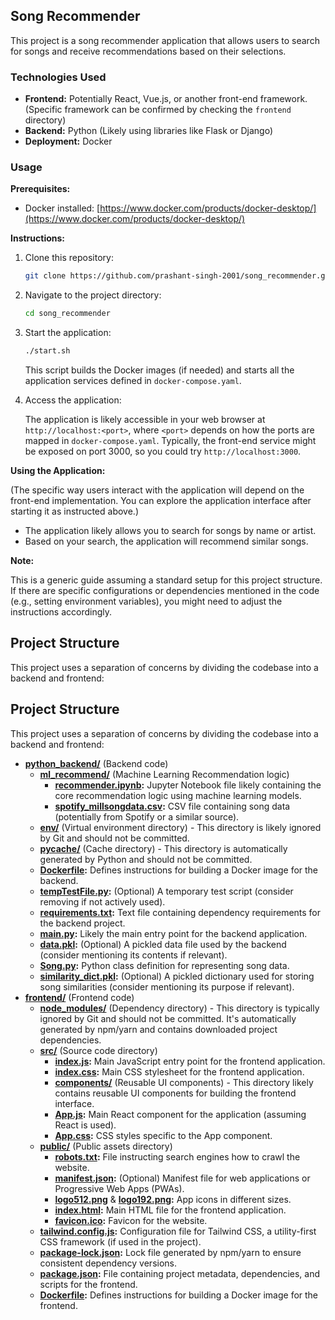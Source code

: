 ## Song Recommender

This project is a song recommender application that allows users to search for songs and receive recommendations based on their selections.

### Technologies Used

- **Frontend:** Potentially React, Vue.js, or another front-end framework. (Specific framework can be confirmed by checking the `frontend` directory)
- **Backend:** Python (Likely using libraries like Flask or Django)
- **Deployment:** Docker

### Usage

**Prerequisites:**

- Docker installed: [https://www.docker.com/products/docker-desktop/](https://www.docker.com/products/docker-desktop/)

**Instructions:**

1. Clone this repository:

   ```bash
   git clone https://github.com/prashant-singh-2001/song_recommender.git
   ```

2. Navigate to the project directory:

   ```bash
   cd song_recommender
   ```

3. Start the application:

   ```bash
   ./start.sh
   ```

   This script builds the Docker images (if needed) and starts all the application services defined in `docker-compose.yaml`.

4. Access the application:

   The application is likely accessible in your web browser at `http://localhost:<port>`, where `<port>` depends on how the ports are mapped in `docker-compose.yaml`. Typically, the front-end service might be exposed on port 3000, so you could try `http://localhost:3000`.

**Using the Application:**

(The specific way users interact with the application will depend on the front-end implementation. You can explore the application interface after starting it as instructed above.)

- The application likely allows you to search for songs by name or artist.
- Based on your search, the application will recommend similar songs.

**Note:**

This is a generic guide assuming a standard setup for this project structure. If there are specific configurations or dependencies mentioned in the code (e.g., setting environment variables), you might need to adjust the instructions accordingly.

## Project Structure

This project uses a separation of concerns by dividing the codebase into a backend and frontend:

## Project Structure

This project uses a separation of concerns by dividing the codebase into a backend and frontend:

- **[python_backend/](python_backend/)** (Backend code)
  - **[ml_recommend/](python_backend/ml_recommend/)** (Machine Learning Recommendation logic)
    - **[recommender.ipynb](python_backend/ml_recommend/recommender.ipynb):** Jupyter Notebook file likely containing the core recommendation logic using machine learning models.
    - **[spotify_millsongdata.csv](python_backend/ml_recommend/spotify_millsongdata.csv):** CSV file containing song data (potentially from Spotify or a similar source).
  - **[env/](python_backend/env/)** (Virtual environment directory) - This directory is likely ignored by Git and should not be committed.
  - **[**pycache**/](python_backend/**pycache**/)** (Cache directory) - This directory is automatically generated by Python and should not be committed.
  - **[Dockerfile](python_backend/Dockerfile):** Defines instructions for building a Docker image for the backend.
  - **[tempTestFile.py](python_backend/tempTestFile.py):** (Optional) A temporary test script (consider removing if not actively used).
  - **[requirements.txt](python_backend/requirements.txt):** Text file containing dependency requirements for the backend project.
  - **[main.py](python_backend/main.py):** Likely the main entry point for the backend application.
  - **[data.pkl](python_backend/data.pkl):** (Optional) A pickled data file used by the backend (consider mentioning its contents if relevant).
  - **[Song.py](python_backend/Song.py):** Python class definition for representing song data.
  - **[similarity_dict.pkl](python_backend/similarity_dict.pkl):** (Optional) A pickled dictionary used for storing song similarities (consider mentioning its purpose if relevant).
- **[frontend/](frontend/)** (Frontend code)
  - **[node_modules/](frontend/node_modules/)** (Dependency directory) - This directory is typically ignored by Git and should not be committed. It's automatically generated by npm/yarn and contains downloaded project dependencies.
  - **[src/](frontend/src/)** (Source code directory)
    - **[index.js](frontend/src/index.js):** Main JavaScript entry point for the frontend application.
    - **[index.css](frontend/src/index.css):** Main CSS stylesheet for the frontend application.
    - **[components/](frontend/src/components/)** (Reusable UI components) - This directory likely contains reusable UI components for building the frontend interface.
    - **[App.js](frontend/src/App.js):** Main React component for the application (assuming React is used).
    - **[App.css](frontend/src/App.css):** CSS styles specific to the App component.
  - **[public/](frontend/public/)** (Public assets directory)
    - **[robots.txt](frontend/public/robots.txt):** File instructing search engines how to crawl the website.
    - **[manifest.json](frontend/public/manifest.json):** (Optional) Manifest file for web applications or Progressive Web Apps (PWAs).
    - **[logo512.png](frontend/public/logo512.png)** & **[logo192.png](frontend/public/logo192.png):** App icons in different sizes.
    - **[index.html](frontend/public/index.html):** Main HTML file for the frontend application.
    - **[favicon.ico](frontend/public/favicon.ico):** Favicon for the website.
  - **[tailwind.config.js](frontend/tailwind.config.js):** Configuration file for Tailwind CSS, a utility-first CSS framework (if used in the project).
  - **[package-lock.json](frontend/package-lock.json):** Lock file generated by npm/yarn to ensure consistent dependency versions.
  - **[package.json](frontend/package.json):** File containing project metadata, dependencies, and scripts for the frontend.
  - **[Dockerfile](frontend/Dockerfile):** Defines instructions for building a Docker image for the frontend.
